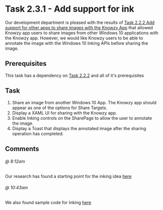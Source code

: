# Task 2.3.1 - Add support for ink

Our development department is pleased with the results of [Task 2.2.2 Add support for other apps to share images with the Knowzy App](222_Share.md) 
that allowed Knowzy app users to share images from other Windows 10 applications with the Knowzy app. However, we would like Knowzy users to be able
to annotate the image with the Windows 10 Inking APIs before sharing the image.






## Prerequisites 

This task has a dependency on [Task 2.2.2](222_Share.md) and all of it's prerequisites

## Task 

1. Share an image from another Windows 10 App. The Knowzy app should appear as one of the options for Share Targets.
2. Display a XAML UI for sharing with the Knowzy app.
3. Enable Inking controls on the SharePage to allow the user to annotate the image.
4. Display a Toast that displays the annotated image after the sharing operation has completed.

## Comments

###### @ 8:12am
Our research has found a starting point for the inking idea [here](https://docs.microsoft.com/en-us/windows/uwp/input-and-devices/pen-and-stylus-interactions )

###### @ 10:43am
We also found sample code for Inking [here](https://github.com/Microsoft/Windows-universal-samples/tree/master/Samples/SimpleInk)